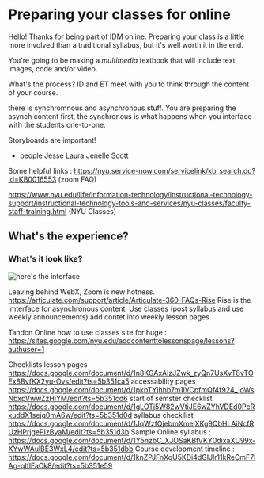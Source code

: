 # Preparing your classes for online

Hello! Thanks for being part of IDM online. Preparing your class is a little more involved than a traditional syllabus, but it's well worth it in the end.

You're going to be making a *multimedia* textbook that will include text, images, code and/or video.

What's the process? 
ID and ET meet with you to think through the content of your course. 

there is synchromnous and asynchronous stuff. You are preparing the asynch content first, the synchronous is what happens when you interface with the students one-to-one.

Storyboards are important!


* people
Jesse
Laura
Jenelle
Scott

Some helpful links : https://nyu.service-now.com/servicelink/kb_search.do?id=KB0016553 (zoom FAQ)

https://www.nyu.edu/life/information-technology/instructional-technology-support/instructional-technology-tools-and-services/nyu-classes/faculty-staff-training.html (NYU Classes)


## What's the experience?
### What's it look like?

![here's the interface](https://github.com/shfitz/IDM-Faculty-FAQ/edit/master/interface.png "interface")


Leaving behind WebX, Zoom is new hotness. https://articulate.com/support/article/Articulate-360-FAQs-Rise Rise is the imterface for asynchronous content.
Use classes (post syllabus and use weekly announcements)
add contet into weekly lesson pages

Tandon Online how to use classes site for huge : https://sites.google.com/nyu.edu/addcontenttolessonspage/lessons?authuser=1

Checklists 
lesson pages https://docs.google.com/document/d/1n8KGAxAizJZwk_zyQn7UsXvT8vTOEx8BvfKX2yu-Ovs/edit?ts=5b351ca5
accessability pages https://docs.google.com/document/d/1pkpTYjhhb7m1lVCpfmQf4f924_joWsNbxpVwwZzHiYM/edit?ts=5b351cd6
start of semster checklist https://docs.google.com/document/d/1gLOTj5W82wVtiJE6wZYhVDEd0PcRxuddX1sejq0mA6w/edit?ts=5b351d0d
syllabus checkllist https://docs.google.com/document/d/1JqWzfQjebmXmejXKg9QbHLAiNcfRUzHPrjgePIzByaM/edit?ts=5b351d3b
Sample Online syllabus : https://docs.google.com/document/d/1Y5nzbC_XJOSaKBtVKY0dixaXU99x-XYwWAulBE3WxL4/edit?ts=5b351dbb
Course development timeline : https://docs.google.com/document/d/1knZPJFnXgU5KDi4dGIJlr11kReCmF7IAg-qIflFaCk8/edit?ts=5b351e59

